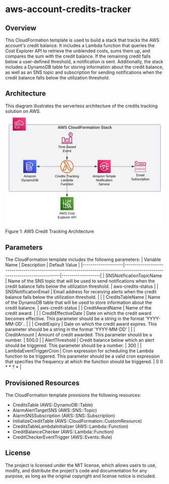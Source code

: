 # aws-account-credits-tracker

## Overview
This CloudFormation template is used to build a stack that tracks the AWS account's credit balance. It includes a Lambda function that queries the Cost Explorer API to retrieve the unblended costs, sums them up, and compares the sum with the credit balance. If the remaining credit falls below a user-defined threshold, a notification is sent. Additionally, the stack includes a DynamoDB table for storing information about the credit balance, as well as an SNS topic and subscription for sending notifications when the credit balance falls below the utilization threshold.

## Architecture
This diagram illustrates the serverless architecture of the credits tracking solution on AWS.
![Architecture](.attachments/architecture.svg) 

Figure 1: AWS Credit Tracking Architecture

## Parameters

The CloudFormation template includes the following parameters:
| Variable Name      | Description                                                                                                                | Default Value     |
|--------------------|----------------------------------------------------------------------------------------------------------------------------|-------------------|
| SNSNotificationTopicName | Name of the SNS topic that will be used to send notifications when the credit balance falls below the utilization threshold. | aws-credits-status |
| SNSNotificationEmail | Email address for receiving alerts when the credit balance falls below the utilization threshold. |  |
| CreditsTableName | Name of the DynamoDB table that will be used to store information about the credit balance. | aws-credit-status |
| CreditAwardName | Name of the credit award. |  |
| CreditEffectiveDate | Date on which the credit award becomes effective. This parameter should be a string in the format 'YYYY-MM-DD'.. |  |
| CreditExpiry | Date on which the credit award expires. This parameter should be a string in the format 'YYYY-MM-DD' |  |
| CreditAmount | Amount of credit awarded. This parameter should be a number. | 500.0 |
| AlertThreshold | Credit balance below which an alert should be triggered. This parameter should be a number. | 300 |
| LambdaEventTriggerCron | Cron expression for scheduling the Lambda function to be triggered. This parameter should be a valid cron expression that specifies the frequency at which the function should be triggered. | 0 0 * * ? * |

## Provisioned Resources
The CloudFormation template provisions the following resources:
- CreditsTable (AWS::DynamoDB::Table)
- AlarmAlertTargetSNS (AWS::SNS::Topic)
- AlarmSNSSubscription (AWS::SNS::Subscription)
- InitializeCreditTable (AWS::CloudFormation::CustomResource)
- CreditsTableLambdaInitializer (AWS::Lambda::Function)
- CreditBalanceChecker (AWS::Lambda::Function)
- CreditCheckerEventTrigger (AWS::Events::Rule)

## License
The project is licensed under the MIT license, which allows users to use, modify, and distribute the project's code and documentation for any purpose, as long as the original copyright and license notice is included.